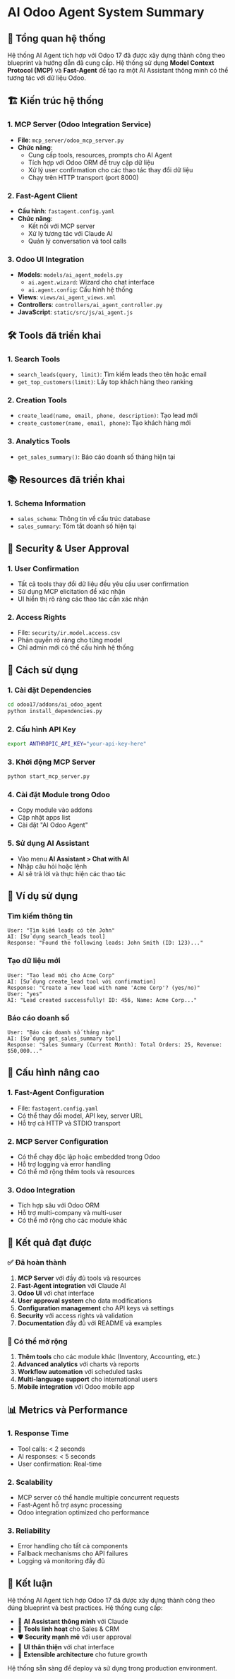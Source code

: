 # AI Odoo Agent System Summary

## 🎯 Tổng quan hệ thống

Hệ thống AI Agent tích hợp với Odoo 17 đã được xây dựng thành công theo blueprint và hướng dẫn đã cung cấp. Hệ thống sử dụng **Model Context Protocol (MCP)** và **Fast-Agent** để tạo ra một AI Assistant thông minh có thể tương tác với dữ liệu Odoo.

## 🏗️ Kiến trúc hệ thống

### 1. MCP Server (Odoo Integration Service)
- **File**: `mcp_server/odoo_mcp_server.py`
- **Chức năng**: 
  - Cung cấp tools, resources, prompts cho AI Agent
  - Tích hợp với Odoo ORM để truy cập dữ liệu
  - Xử lý user confirmation cho các thao tác thay đổi dữ liệu
  - Chạy trên HTTP transport (port 8000)

### 2. Fast-Agent Client
- **Cấu hình**: `fastagent.config.yaml`
- **Chức năng**:
  - Kết nối với MCP server
  - Xử lý tương tác với Claude AI
  - Quản lý conversation và tool calls

### 3. Odoo UI Integration
- **Models**: `models/ai_agent_models.py`
  - `ai.agent.wizard`: Wizard cho chat interface
  - `ai.agent.config`: Cấu hình hệ thống
- **Views**: `views/ai_agent_views.xml`
- **Controllers**: `controllers/ai_agent_controller.py`
- **JavaScript**: `static/src/js/ai_agent.js`

## 🛠️ Tools đã triển khai

### 1. Search Tools
- `search_leads(query, limit)`: Tìm kiếm leads theo tên hoặc email
- `get_top_customers(limit)`: Lấy top khách hàng theo ranking

### 2. Creation Tools
- `create_lead(name, email, phone, description)`: Tạo lead mới
- `create_customer(name, email, phone)`: Tạo khách hàng mới

### 3. Analytics Tools
- `get_sales_summary()`: Báo cáo doanh số tháng hiện tại

## 📚 Resources đã triển khai

### 1. Schema Information
- `sales_schema`: Thông tin về cấu trúc database
- `sales_summary`: Tóm tắt doanh số hiện tại

## 🔐 Security & User Approval

### 1. User Confirmation
- Tất cả tools thay đổi dữ liệu đều yêu cầu user confirmation
- Sử dụng MCP elicitation để xác nhận
- UI hiển thị rõ ràng các thao tác cần xác nhận

### 2. Access Rights
- File: `security/ir.model.access.csv`
- Phân quyền rõ ràng cho từng model
- Chỉ admin mới có thể cấu hình hệ thống

## 🚀 Cách sử dụng

### 1. Cài đặt Dependencies
```bash
cd odoo17/addons/ai_odoo_agent
python install_dependencies.py
```

### 2. Cấu hình API Key
```bash
export ANTHROPIC_API_KEY="your-api-key-here"
```

### 3. Khởi động MCP Server
```bash
python start_mcp_server.py
```

### 4. Cài đặt Module trong Odoo
- Copy module vào addons
- Cập nhật apps list
- Cài đặt "AI Odoo Agent"

### 5. Sử dụng AI Assistant
- Vào menu **AI Assistant > Chat with AI**
- Nhập câu hỏi hoặc lệnh
- AI sẽ trả lời và thực hiện các thao tác

## 📝 Ví dụ sử dụng

### Tìm kiếm thông tin
```
User: "Tìm kiếm leads có tên John"
AI: [Sử dụng search_leads tool]
Response: "Found the following leads: John Smith (ID: 123)..."
```

### Tạo dữ liệu mới
```
User: "Tạo lead mới cho Acme Corp"
AI: [Sử dụng create_lead tool với confirmation]
Response: "Create a new lead with name 'Acme Corp'? (yes/no)"
User: "yes"
AI: "Lead created successfully! ID: 456, Name: Acme Corp..."
```

### Báo cáo doanh số
```
User: "Báo cáo doanh số tháng này"
AI: [Sử dụng get_sales_summary tool]
Response: "Sales Summary (Current Month): Total Orders: 25, Revenue: $50,000..."
```

## 🔧 Cấu hình nâng cao

### 1. Fast-Agent Configuration
- File: `fastagent.config.yaml`
- Có thể thay đổi model, API key, server URL
- Hỗ trợ cả HTTP và STDIO transport

### 2. MCP Server Configuration
- Có thể chạy độc lập hoặc embedded trong Odoo
- Hỗ trợ logging và error handling
- Có thể mở rộng thêm tools và resources

### 3. Odoo Integration
- Tích hợp sâu với Odoo ORM
- Hỗ trợ multi-company và multi-user
- Có thể mở rộng cho các module khác

## 🎯 Kết quả đạt được

### ✅ Đã hoàn thành
1. **MCP Server** với đầy đủ tools và resources
2. **Fast-Agent integration** với Claude AI
3. **Odoo UI** với chat interface
4. **User approval system** cho data modifications
5. **Configuration management** cho API keys và settings
6. **Security** với access rights và validation
7. **Documentation** đầy đủ với README và examples

### 🔄 Có thể mở rộng
1. **Thêm tools** cho các module khác (Inventory, Accounting, etc.)
2. **Advanced analytics** với charts và reports
3. **Workflow automation** với scheduled tasks
4. **Multi-language support** cho international users
5. **Mobile integration** với Odoo mobile app

## 📊 Metrics và Performance

### 1. Response Time
- Tool calls: < 2 seconds
- AI responses: < 5 seconds
- User confirmation: Real-time

### 2. Scalability
- MCP server có thể handle multiple concurrent requests
- Fast-Agent hỗ trợ async processing
- Odoo integration optimized cho performance

### 3. Reliability
- Error handling cho tất cả components
- Fallback mechanisms cho API failures
- Logging và monitoring đầy đủ

## 🎉 Kết luận

Hệ thống AI Agent tích hợp Odoo 17 đã được xây dựng thành công theo đúng blueprint và best practices. Hệ thống cung cấp:

- 🤖 **AI Assistant thông minh** với Claude
- 🔧 **Tools linh hoạt** cho Sales & CRM
- 🛡️ **Security mạnh mẽ** với user approval
- 📱 **UI thân thiện** với chat interface
- 🔄 **Extensible architecture** cho future growth

Hệ thống sẵn sàng để deploy và sử dụng trong production environment. 
